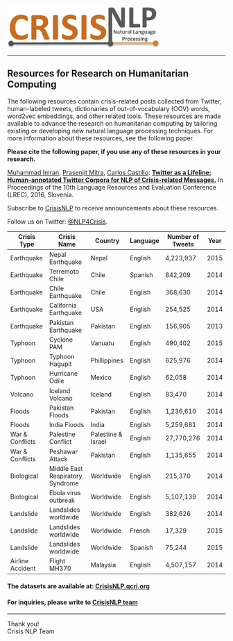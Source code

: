 <img src="/resources/misc/logo/crisisNLP-logo.jpg?raw=true" width="350">

_______________

## Resources for Research on Humanitarian Computing
 
 The following resources contain crisis-related posts collected from Twitter, human-labeled tweets, dictionaries of out-of-vocabulary (OOV) words, word2vec embeddings, and other related tools. These resources are made available to advance the research on humanitarian computing by tailoring existing or developing new natural language processing techniques. For more information about these resources, see the following paper.
 
 **Please cite the following paper, if you use any of these resources in your research.**
 
 [Muhammad Imran](http://mimran.me/), [Prasenjit Mitra](https://scholar.google.com/citations?user=-Ya1z8cAAAAJ&hl=en), [Carlos Castillo](chato.cl/research/): **[Twitter as a Lifeline: Human-annotated Twitter Corpora for NLP of Crisis-related Messages.](http://mimran.me/papers/imran_prasenjit_carlos_lrec2016.pdf)** In Proceedings of the 10th Language Resources and Evaluation Conference (LREC), 2016, Slovenia.

 Subscribe to [CrisisNLP](https://groups.google.com/forum/\#!forum/crisisnlp) to receive announcements about these resources.
 
 Follow us on Twitter: [@NLP4Crisis](https://twitter.com/NLP4Crisis).
 
| Crisis Type | Crisis Name | Country | Language | Number of Tweets | Year |
|------------------|----------------------------------|--------------------|----------|------------------|------|
| Earthquake | Nepal Earthquake | Nepal | English | 4,223,937 | 2015 |
| Earthquake | Terremoto Chile | Chile | Spanish | 842,209 | 2014 |
| Earthquake | Chile Earthquake | Chile | English | 368,630 | 2014 |
| Earthquake | California Earthquake | USA | English | 254,525 | 2014 |
| Earthquake | Pakistan Earthquake | Pakistan | English | 156,905 | 2013 |
| Typhoon | Cyclone PAM | Vanuatu | English | 490,402 | 2015 |
| Typhoon | Typhoon Hagupit | Phillippines | English | 625,976 | 2014 |
| Typhoon | Hurricane Odile | Mexico | English | 62,058 | 2014 |
| Volcano | Iceland Volcano | Iceland | English | 83,470 | 2014 |
| Floods | Pakistan Floods | Pakistan | English | 1,236,610 | 2014 |
| Floods | India Floods | India | English | 5,259,681 | 2014 |
| War & Conflicts | Palestine Conflict | Palestine & Israel | English | 27,770,276 | 2014 |
| War & Conflicts | Peshawar Attack | Pakistan | English | 1,135,655 | 2014 |
| Biological | Middle East Respiratory Syndrome | Worldwide | English | 215,370 | 2014 |
| Biological | Ebola virus outbreak | Worldwide | English | 5,107,139 | 2014 |
| Landslide | Landslides worldwide | Worldwide | English | 382,626 | 2014 |
| Landslide | Landslides worldwide | Worldwide | French | 17,329 | 2015 |
| Landslide | Landslides worldwide | Worldwide | Spanish | 75,244 | 2015 |
| Airline Accident | Flight MH370 | Malaysia | English | 4,507,157 | 2014 |

#### The datasets are available at: [CrisisNLP.qcri.org](http://crisisnlp.qcri.org/)

#### For inquiries, please write to [CrisisNLP team](mailto:nlp4crisis@gmail.com?subject=CrisisNLP)
---
Thank you! </br>
Crisis NLP Team
